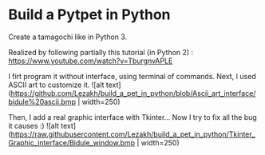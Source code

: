 # Build a Pytpet in Python
Create a tamagochi like in Python 3. 

Realized by following partially this tutorial (in Python 2) : https://www.youtube.com/watch?v=TburgnvAPLE

I firt program it without interface, using terminal of commands.
Next, I used ASCII art to customize it.
![alt text](https://github.com/Lezakh/build_a_pet_in_python/blob/Ascii_art_interface/bidule%20ascii.bmp | width=250)

Then, I add a real graphic interface with Tkinter... Now I try to fix all the bug it causes :)
![alt text](https://raw.githubusercontent.com/Lezakh/build_a_pet_in_python/Tkinter_Graphic_interface/Bidule_window.bmp | width=250)
